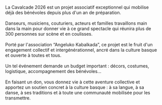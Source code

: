 <ul style="list-style-type:none">
  <li>La Cavalcade 2026  est un projet associatif exceptionnel qui mobilise déjà des bénévoles depuis plus d'un an de préparation.</li>
  <li>&nbsp;</li>
  <li>Danseurs, musiciens, couturiers, acteurs et familles travaillons main dans la main pour donner vie à ce grand spectacle qui réunira plus de 300 personnes sur scène et en coulisses.</li>
  <li>&nbsp;</li>
  <li>Porté par l'association “Angeluko Kabalkada”, ce projet est le fruit d'un engagement collectif et intergénérationnel, ancré dans la culture basque et ouverte à toutes et tous.</li>
  <li>&nbsp;</li>
  <li>Un tel événement demande un budget important : décors, costumes, logistique, accompagnement des bénévoles...</li>
  <li>&nbsp;</li>
  <li>En faisant un don, vous donnez vie à cette aventure collective et apportez un soutien concret à la culture basque : à sa langue, à sa danse, à ses traditions et à toute une communauté mobilisée pour les transmettre.</li>
</ul>